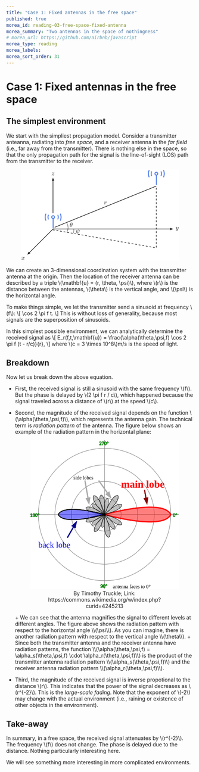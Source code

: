 ```yaml
---
title: "Case 1: Fixed antennas in the free space"
published: true
morea_id: reading-03-free-space-fixed-antenna
morea_summary: "Two antennas in the space of nothingness"
# morea_url: https://github.com/airbnb/javascript
morea_type: reading
morea_labels:
morea_sort_order: 31
---
```


# Case 1: Fixed antennas in the free space

## The simplest environment
We start with the simpliest propagation model. Consider a transmitter anteanna, radiating into *free space*, and a receiver antenna in the *far field* (i.e., far away from the transmitter). There is nothing else in the space, so that the only propagation path for the signal is the line-of-sight (LOS) path from the transmitter to the receiver.

<figure style="text-align: center;">
  <img src="03-fixed-antenna-free-space.png" alt="Fixed antennas in free space" width="500">
</figure>

We can create an 3-dimensional coordination system with the transmitter antenna at the origin. Then the location of the receiver antenna can be described by a triple \\(\mathbf{u} = (r, \theta, \psi)\\), where \\(r\\) is the distance between the antennas, \\(\theta\\) is the vertical angle, and \\(\psi\\) is the horizontal angle.

To make things simple, we let the transmitter send a sinusoid at frequency \\(f\\):
\\[ 
  \cos 2 \pi f t.
\\]
This is without loss of generality, because most signals are the superposition of sinusoids.

In this simplest possible environment, we can analytically determine the received signal as
\\[
  E_r(f,t,\mathbf{u}) = \frac{\alpha(\theta,\psi,f) \cos 2 \pi f (t - r/c)}{r},
\\]
where \\(c = 3 \times 10^8\\)m/s is the speed of light.

## Breakdown
Now let us break down the above equation.
  * First, the received signal is still a sinusoid with the same frequency \\(f\\). But the phase is delayed by \\(2 \pi f r / c\\), which happened because the signal traveled across a distance of \\(r\\) at the speed \\(c\\).
  * Second, the magnitude of the received signal depends on the function \\(\alpha(\theta,\psi,f)\\), which represents the antenna gain. The technical term is *radiation pattern* of the antenna. The figure below shows an example of the radiation pattern in the horizontal plane:
    <figure style="text-align: center;">
      <img src="03-radiation-pattern.svg" alt="A typical radiation pattern" width="500">
      <figcaption>By Timothy Truckle; Link: https://commons.wikimedia.org/w/index.php?curid=4245213</figcaption>
    </figure>
    + We can see that the antenna magnifies the signal to different levels at different angles. The figure above shows the radiation pattern with respect to the horizontal angle \\(\psi\\). As you can imagine, there is another radiation pattern with respect to the vertical angle \\(\theta\\).
    + Since both the transmitter antenna and the receiver antenna have radiation patterns, the function \\(\alpha(\theta,\psi,f) = \alpha_s(\theta,\psi,f) \cdot \alpha_r(\theta,\psi,f)\\) is the product of the transmitter antenna radiation pattern \\(\alpha_s(\theta,\psi,f)\\) and the receiver antenna radiation pattern \\(\alpha_r(\theta,\psi,f)\\).
  
  * Third, the magnitude of the received signal is inverse propotional to the distance \\(r\\). This indicates that the power of the signal decreases as \\(r^{-2}\\). This is the *large-scale fading*. Note that the exponent of \\(-2\\) may change with the actual environment (i.e., raining or existence of other objects in the environment).

## Take-away
In summary, in a free space, the received signal attenuates by \\(r^{-2}\\). The frequency \\(f\\) does not change. The phase is delayed due to the distance. Nothing particularly interesting here.

We will see something more interesting in more complicated environments.